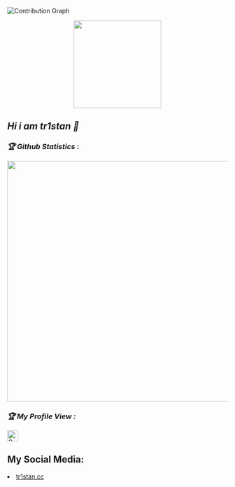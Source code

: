 
![Contribution Graph](https://activity-graph.herokuapp.com/graph?username=tr1stanpy&theme=dracula&bg_color=00000000&color=878787&line=4c8ed9&point=00000000&area=true&hide_border=tru)

<p align="center">
<!-- !tr1stanpy Stats](https://github-profile-summary-cards.vercel.app/api/cards/repos-per-language?username=tr1stanpy&theme=solarized_dark) -->
<img height="200" src="https://github-profile-summary-cards.vercel.app/api/cards/repos-per-language?username=tr1stanpy&theme=solarized_dark"/>
</p>

<h2><b><i>Hi i am tr1stan 👋</i></b></h2>


<h3><b><i>🏆 Github Statistics :</i></b></h3>
<a href="https://github.com/tr1stanpy"><img width=550 src="https://github-profile-trophy.vercel.app/?username=tr1stanpy&theme=dracula&no-frame=true&title=Followers,Stars,Commit,Repository,Issues"/></a>

<h3><b><i>🏆 My Profile View :</i></b></h3>
<a href="https://github.com/tr1stanpy"><img height="25" title="Counter" src="https://komarev.com/ghpvc/?username=tr1stanpy&color=blueviolet&style=flat-square"></a>


## My Social Media:
<li> <a href="https://tr1stan.cc">tr1stan.cc</a>
 
